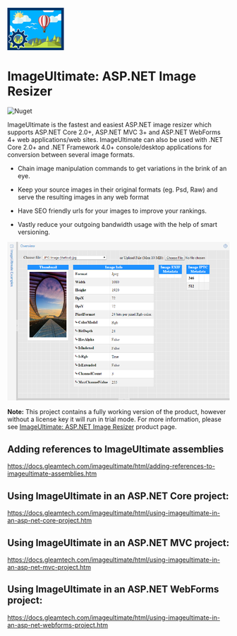 ![ImageUltimate Logo](imageultimate-logo.png)
# ImageUltimate: ASP.NET Image Resizer
![Nuget](https://img.shields.io/nuget/v/GleamTech.ImageUltimate)

ImageUltimate is the fastest and easiest ASP.NET image resizer which supports ASP.NET Core 2.0+, ASP.NET MVC 3+ and ASP.NET WebForms 4+ web applications/web sites. ImageUltimate can also be used with .NET Core 2.0+ and .NET Framework 4.0+ console/desktop applications for conversion between several image formats.

- Chain image manipulation commands to get variations in the brink of an eye.

- Keep your source images in their original formats (eg. Psd, Raw) and serve the resulting images in any web format

- Have SEO friendly urls for your images to improve your rankings.

- Vastly reduce your outgoing bandwidth usage with the help of smart versioning.

![ASP.NET Document Viewer](imageultimate.png)

**Note:** This project contains a fully working version of the product, however without a license key it will run in trial mode. For more information, please see [ImageUltimate: ASP.NET Image Resizer](http://www.gleamtech.com/imageultimate) product page.

## Adding references to ImageUltimate assemblies
https://docs.gleamtech.com/imageultimate/html/adding-references-to-imageultimate-assemblies.htm

## Using ImageUltimate in an ASP.NET Core project:
https://docs.gleamtech.com/imageultimate/html/using-imageultimate-in-an-asp-net-core-project.htm

## Using ImageUltimate in an ASP.NET MVC project:
https://docs.gleamtech.com/imageultimate/html/using-imageultimate-in-an-asp-net-mvc-project.htm

## Using ImageUltimate in an ASP.NET WebForms project:
https://docs.gleamtech.com/imageultimate/html/using-imageultimate-in-an-asp-net-webforms-project.htm

